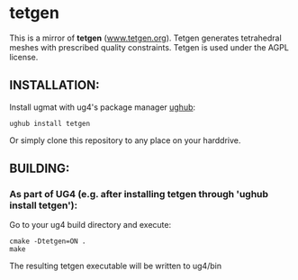 # tetgen #

This is a mirror of **tetgen** (www.tetgen.org). Tetgen generates tetrahedral meshes with prescribed quality constraints. Tetgen is used under the AGPL license.

## INSTALLATION: ##
Install ugmat with ug4's package manager [ughub](https://github.com/UG4/ughub):

    ughub install tetgen

Or simply clone this repository to any place on your harddrive.


## BUILDING: ##
### As part of UG4 (e.g. after installing tetgen through 'ughub install tetgen'): ###
Go to your ug4 build directory and execute:

	cmake -Dtetgen=ON .
	make

The resulting tetgen executable will be written to ug4/bin
